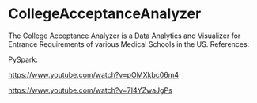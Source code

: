 # CollegeAcceptanceAnalyzer

The College Acceptance Analyzer is a Data Analytics and Visualizer for Entrance Requirements of various Medical Schools in the US.
References:

PySpark:

https://www.youtube.com/watch?v=pOMXkbc06m4

https://www.youtube.com/watch?v=7I4YZwaJgPs
